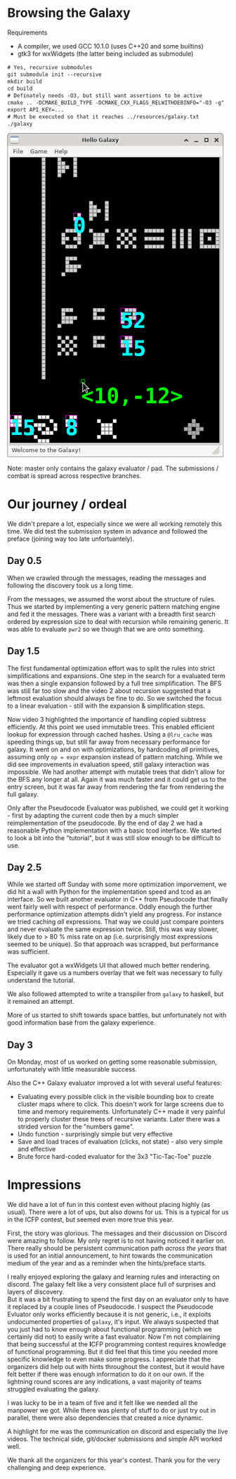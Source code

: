 # Browsing the Galaxy

Requirements
 - A compiler, we used GCC 10.1.0 (uses C++20 and some builtins)
 - gtk3 for wxWidgets (the latter being included as submodule)

```
# Yes, recursive submodules
git submodule init --recursive
mkdir build
cd build
# Definately needs -O3, but still want assertions to be active
cmake .. -DCMAKE_BUILD_TYPE -DCMAKE_CXX_FLAGS_RELWITHDEBINFO="-O3 -g"
export API_KEY=...
# Must be executed so that it reaches ../resources/galaxy.txt
./galaxy 
```

![alt text](https://raw.githubusercontent.com/tilsche/icfpcontest2020/master/resources/galaxy.png "Screennshot of our Galaxy Pad")

Note: master only contains the galaxy evaluator / pad. The submissions / combat is spread across respective branches.

# Our journey / ordeal

We didn't prepare a lot, especially since we were all working remotely this time.
We did test the submission system in advance and followed the preface (joining way too late unfortuantely).

## Day 0.5

When we crawled through the messages, reading the messages and following the discovery took us a long time.

From the messages, we assumed the worst about the structure of rules.
Thus we started by implementing a very generic pattern matching engine and fed it the messages.
There was a variant with a breadth first search ordered by expression size to deal with recursion while remaining generic.
It was able to evaluate `pwr2` so we though that we are onto something.

## Day 1.5

The first fundamental optimization effort was to split the rules into strict simplifications and expansions.
One step in the search for a evaluated term was then a single expansion followed by a full tree simplification.
The BFS was still far too slow and the video 2 about recursion suggested that a leftmost evaluation should always be fine to do.
So we switched the focus to a linear evaluation - still with the expansion & simplification steps.

Now video 3 highlighted the importance of handling copied subtress efficiently.
At this point we used immutable trees.
This enabled efficient lookup for expression through cached hashes.
Using a `@lru_cache` was speeding things up, but still far away from necessary performance for galaxy.
It went on and on with optimizations, by hardcoding *all* primitives, assuming only `op = expr` expansion instead of pattern matching.
While we did see improvements in evaluation speed, still galaxy interaction was impossible.
We had another attempt with mutable trees that didn't allow for the BFS any longer at all.
Again it was much faster and it could get us to the entry screen, but it was far away from rendering the far from rendering the full galaxy.

Only after the Pseudocode Evaluator was published, we could get it working - first by adapting the current code then by a much simpler reimplementation of the pseudocode.
By the end of day 2 we had a reasonable Python implementation with a basic tcod interface.
We started to look a bit into the "tutorial", but it was still slow enough to be difficult to use.

## Day 2.5

While we started off Sunday with some more optimization imporvement, we did hit a wall with Python for the implementation speed and tcod as an interface.
So we built another evaluator in C++ from Pseudocode that finally went fairly well with respect of performance.
Oddly enough the further performance optimization attempts didn't yield any progress.
For instance we tried caching *all* expressions.
That way we could just compare pointers and never evaluate the same expression twice.
Still, this was way slower, likely due to > 80 % miss rate on ap (i.e. surprisingly most expressions seemed to be unique).
So that approach was scrapped, but performance was sufficient.

The evaluator got a wxWidgets UI that allowed much better rendering.
Especially it gave us a numbers overlay that we felt was necessary to fully understand the tutorial.

We also followed attempted to write a transpiler from `galaxy` to haskell, but it remained an attempt.

More of us started to shift towards space battles, but unfortunately not with good information base from the galaxy experience. 

## Day 3

On Monday, most of us worked on getting some reasonable submission, unfortunately with little measurable success.

Also the C++ Galaxy evaluator improved a lot with several useful features:

 - Evaluating every possible click in the visible bounding box to create cluster maps where to click.
   This doesn't work for large screens due to time and memory requirements.
   Unfortunately C++ made it very painful to properly cluster these trees of recursive variants.
   Later there was a strided version for the "numbers game".
 - Undo function - surprisingly simple but very effective
 - Save and load traces of evaluation (clicks, not state) - also very simple and effective
 - Brute force hard-coded evaluator for the 3x3 "Tic-Tac-Toe" puzzle

# Impressions

We did have a lot of fun in this contest even without placing highly (as usual).
There were a lot of ups, but also downs for us.
This is a typical for us in the ICFP contest, but seemed even more true this year.

First, the story was glorious.
The messages and their discussion on Discord were amazing to follow.
My only regret is to not having noticed it earlier on.
There really should be persistent communication path *across the years*
that is used for an initial announcement, to hint towards the communication medium of the year and as a reminder when the hints/preface starts.

I really enjoyed exploring the galaxy and learning rules and interacting on discord.
The galaxy felt like a very consistent place full of surprises and layers of discovery.  
But it was a bit frustrating to spend the first day on an evaluator only to have it replaced by a couple lines of Pseudocode.
I suspect the Pseudocode Evluator only works efficiently because it is not generic, i.e., it exploits undocumented properties of `galaxy`, it's input.
We always suspected that you just had to know enough about functional programming (which we certainly did not) to easily write a fast evaluator.
Now I'm not complaining that being successful at the **I**CFP programming contest requires knowledge of functional programming.
But it did feel that this time you needed more specific knowledge to even make some progress.
I appreciate that the organizers did help out with hints throughout the contest,
but it would have felt better if there was enough information to do it on our own.
If the lightning round scores are any indications, a vast majority of teams struggled evaluating the galaxy. 

I was lucky to be in a team of five and it felt like we needed all the manpower we got.
While there was plenty of stuff to do or just try out in parallel, there were also dependencies that created a nice dynamic.

A highlight for me was the communication on discord and especially the live videos.
The technical side, git/docker submissions and simple API worked well.

We thank all the organizers for this year's contest.
Thank you for the very challenging and deep experience.
